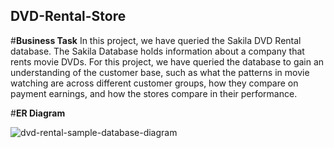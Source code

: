 ## DVD-Rental-Store

#**Business Task**
In this project, we have queried the Sakila DVD Rental database. The Sakila Database holds information about a company that rents movie DVDs. For this project, we have queried the database to gain an understanding of the customer base, such as what the patterns in movie watching are across different customer groups, how they compare on payment earnings, and how the stores compare in their performance.

#**ER Diagram**

![dvd-rental-sample-database-diagram](https://github.com/uyennguyen239/DVD-Rental-Store/assets/118790618/90254e25-b116-4733-b14f-b1fe200203ca)

